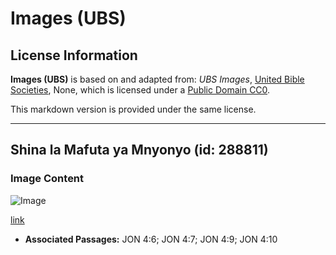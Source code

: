 # Images (UBS)

## License Information

**Images (UBS)** is based on and adapted from: _UBS Images_, [United Bible Societies](https://unitedbiblesocieties.org/), None, which is licensed under a [Public Domain CC0](https://creativecommons.org/public-domain/cc0/).

This markdown version is provided under the same license.



--------------------------------

## Shina la Mafuta ya Mnyonyo (id: 288811)

### Image Content

![Image](https://cdn.aquifer.bible/aquifer-content/resources/Media/WEB-0114_castor_oil_stalk.jpg)

[link](https://cdn.aquifer.bible/aquifer-content/resources/Media/WEB-0114_castor_oil_stalk.jpg)

* **Associated Passages:** JON 4:6; JON 4:7; JON 4:9; JON 4:10

